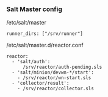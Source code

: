 ### Salt Master config

/etc/salt/master
```
runner_dirs: ["/srv/runner"]
```

/etc/salt/master.d/reactor.conf
```
reactor:
  - 'salt/auth':
      /srv/reactor/auth-pending.sls
  - 'salt/minion/devwn-*/start':
    - /srv/reactor/wn-start.sls
  - 'collector/result':
    - /srv/reactor/collector.sls
```